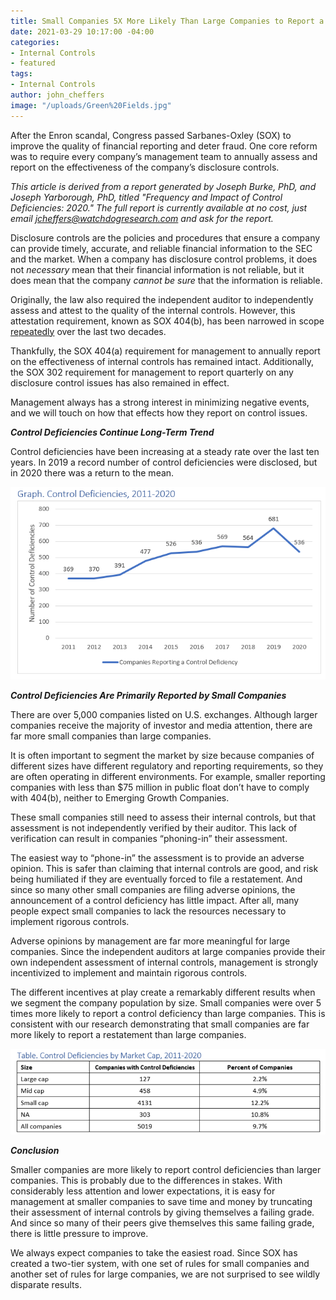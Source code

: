 ```yaml
---
title: Small Companies 5X More Likely Than Large Companies to Report a Control Deficiency
date: 2021-03-29 10:17:00 -04:00
categories:
- Internal Controls
- featured
tags:
- Internal Controls
author: john_cheffers
image: "/uploads/Green%20Fields.jpg"
---
```


After the Enron scandal, Congress passed Sarbanes-Oxley (SOX) to improve the quality of financial reporting and deter fraud. One core reform was to require every company’s management team to annually assess and report on the effectiveness of the company’s disclosure controls.

*This article is derived from a report generated by Joseph Burke, PhD, and Joseph Yarborough, PhD, titled "Frequency and Impact of Control Deficiencies: 2020." The full report is currently available at no cost, just email jcheffers@watchdogresearch.com and ask for the report.*

Disclosure controls are the policies and procedures that ensure a company can provide timely, accurate, and reliable financial information to the SEC and the market. When a company has disclosure control problems, it does not *necessary* mean that their financial information is not reliable, but it does mean that the company *cannot be sure* that the information is reliable.

Originally, the law also required the independent auditor to independently assess and attest to the quality of the internal controls. However, this attestation requirement, known as SOX 404(b), has been narrowed in scope [repeatedly](https://blog.watchdogresearch.com/posts/slacker-standards-sec-exempts-even-more-companies-from-404-b/) over the last two decades.

Thankfully, the SOX 404(a) requirement for management to annually report on the effectiveness of internal controls has remained intact. Additionally, the SOX 302 requirement for management to report quarterly on any disclosure control issues has also remained in effect.

Management always has a strong interest in minimizing negative events, and we will touch on how that effects how they report on control issues.

***Control Deficiencies Continue Long-Term Trend***

Control deficiencies have been increasing at a steady rate over the last ten years. In 2019 a record number of control deficiencies were disclosed, but in 2020 there was a return to the mean.

![Control Deficiencies.png](/uploads/Control%20Deficiencies.png)

***Control Deficiencies Are Primarily Reported by Small Companies***

There are over 5,000 companies listed on U.S. exchanges. Although larger companies receive the majority of investor and media attention, there are far more small companies than large companies.

It is often important to segment the market by size because companies of different sizes have different regulatory and reporting requirements, so they are often operating in different environments. For example, smaller reporting companies with less than $75 million in public float don’t have to comply with 404(b), neither to Emerging Growth Companies.

These small companies still need to assess their internal controls, but that assessment is not independently verified by their auditor. This lack of verification can result in companies “phoning-in” their assessment.

The easiest way to “phone-in” the assessment is to provide an adverse opinion. This is safer than claiming that internal controls are good, and risk being humiliated if they are eventually forced to file a restatement. And since so many other small companies are filing adverse opinions, the announcement of a control deficiency has little impact. After all, many people expect small companies to lack the resources necessary to implement rigorous controls.

Adverse opinions by management are far more meaningful for large companies. Since the independent auditors at large companies provide their own independent assessment of internal controls, management is strongly incentivized to implement and maintain rigorous controls.

The different incentives at play create a remarkably different results when we segment the company population by size. Small companies were over 5 times more likely to report a control deficiency than large companies. This is consistent with our research demonstrating that small companies are far more likely to report a restatement than large companies.

![Deficiencies by Market Cap.png](/uploads/Deficiencies%20by%20Market%20Cap.png)

***Conclusion***

Smaller companies are more likely to report control deficiencies than larger companies. This is probably due to the differences in stakes. With considerably less attention and lower expectations, it is easy for management at smaller companies to save time and money by truncating their assessment of internal controls by giving themselves a failing grade. And since so many of their peers give themselves this same failing grade, there is little pressure to improve.

We always expect companies to take the easiest road. Since SOX has created a two-tier system, with one set of rules for small companies and another set of rules for large companies, we are not surprised to see wildly disparate results.